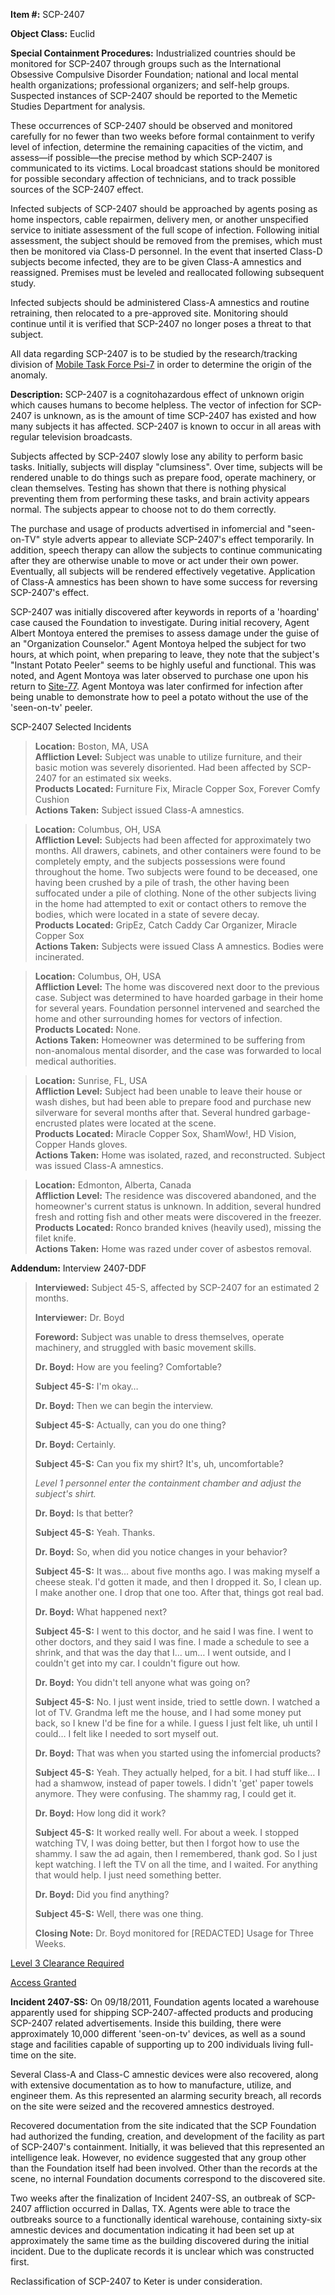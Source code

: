**Item #:** SCP-2407

**Object Class:** Euclid

**Special Containment Procedures:** Industrialized countries should be monitored for SCP-2407 through groups such as the International Obsessive Compulsive Disorder Foundation; national and local mental health organizations; professional organizers; and self-help groups. Suspected instances of SCP-2407 should be reported to the Memetic Studies Department for analysis.

These occurrences of SCP-2407 should be observed and monitored carefully for no fewer than two weeks before formal containment to verify level of infection, determine the remaining capacities of the victim, and assess—if possible—the precise method by which SCP-2407 is communicated to its victims. Local broadcast stations should be monitored for possible secondary affection of technicians, and to track possible sources of the SCP-2407 effect.

Infected subjects of SCP-2407 should be approached by agents posing as home inspectors, cable repairmen, delivery men, or another unspecified service to initiate assessment of the full scope of infection. Following initial assessment, the subject should be removed from the premises, which must then be monitored via Class-D personnel. In the event that inserted Class-D subjects become infected, they are to be given Class-A amnestics and reassigned. Premises must be leveled and reallocated following subsequent study.

Infected subjects should be administered Class-A amnestics and routine retraining, then relocated to a pre-approved site. Monitoring should continue until it is verified that SCP-2407 no longer poses a threat to that subject.

All data regarding SCP-2407 is to be studied by the research/tracking division of [Mobile Task Force Psi-7](/mtf-psi-7-home-improvement-hub) in order to determine the origin of the anomaly.

**Description:** SCP-2407 is a cognitohazardous effect of unknown origin which causes humans to become helpless. The vector of infection for SCP-2407 is unknown, as is the amount of time SCP-2407 has existed and how many subjects it has affected. SCP-2407 is known to occur in all areas with regular television broadcasts.

Subjects affected by SCP-2407 slowly lose any ability to perform basic tasks. Initially, subjects will display "clumsiness". Over time, subjects will be rendered unable to do things such as prepare food, operate machinery, or clean themselves. Testing has shown that there is nothing physical preventing them from performing these tasks, and brain activity appears normal. The subjects appear to choose not to do them correctly.

The purchase and usage of products advertised in infomercial and "seen-on-TV" style adverts appear to alleviate SCP-2407's effect temporarily. In addition, speech therapy can allow the subjects to continue communicating after they are otherwise unable to move or act under their own power. Eventually, all subjects will be rendered effectively vegetative. Application of Class-A amnestics has been shown to have some success for reversing SCP-2407's effect.

SCP-2407 was initially discovered after keywords in reports of a 'hoarding' case caused the Foundation to investigate. During initial recovery, Agent Albert Montoya entered the premises to assess damage under the guise of an "Organization Counselor." Agent Montoya helped the subject for two hours, at which point, when preparing to leave, they note that the subject's "Instant Potato Peeler" seems to be highly useful and functional. This was noted, and Agent Montoya was later observed to purchase one upon his return to [Site-77](/secure-facility-dossier-site-77). Agent Montoya was later confirmed for infection after being unable to demonstrate how to peel a potato without the use of the 'seen-on-tv' peeler.

SCP-2407 Selected Incidents

> **Location:** Boston, MA, USA  
> **Affliction Level:** Subject was unable to utilize furniture, and their basic motion was severely disoriented. Had been affected by SCP-2407 for an estimated six weeks.  
> **Products Located:** Furniture Fix, Miracle Copper Sox, Forever Comfy Cushion  
> **Actions Taken:** Subject issued Class-A amnestics.

> **Location:** Columbus, OH, USA  
> **Affliction Level:** Subjects had been affected for approximately two months. All drawers, cabinets, and other containers were found to be completely empty, and the subjects possessions were found throughout the home. Two subjects were found to be deceased, one having been crushed by a pile of trash, the other having been suffocated under a pile of clothing. None of the other subjects living in the home had attempted to exit or contact others to remove the bodies, which were located in a state of severe decay.  
> **Products Located:** GripEz, Catch Caddy Car Organizer, Miracle Copper Sox  
> **Actions Taken:** Subjects were issued Class A amnestics. Bodies were incinerated.

> **Location:** Columbus, OH, USA  
> **Affliction Level:** The home was discovered next door to the previous case. Subject was determined to have hoarded garbage in their home for several years. Foundation personnel intervened and searched the home and other surrounding homes for vectors of infection.  
> **Products Located:** None.  
> **Actions Taken:** Homeowner was determined to be suffering from non-anomalous mental disorder, and the case was forwarded to local medical authorities.

> **Location:** Sunrise, FL, USA  
> **Affliction Level:** Subject had been unable to leave their house or wash dishes, but had been able to prepare food and purchase new silverware for several months after that. Several hundred garbage-encrusted plates were located at the scene.  
> **Products Located:** Miracle Copper Sox, ShamWow!, HD Vision, Copper Hands gloves.  
> **Actions Taken:** Home was isolated, razed, and reconstructed. Subject was issued Class-A amnestics.

> **Location:** Edmonton, Alberta, Canada  
> **Affliction Level:** The residence was discovered abandoned, and the homeowner's current status is unknown. In addition, several hundred fresh and rotting fish and other meats were discovered in the freezer.  
> **Products Located:** Ronco branded knives (heavily used), missing the filet knife.  
> **Actions Taken:** Home was razed under cover of asbestos removal.

**Addendum:** Interview 2407-DDF

> **Interviewed:** Subject 45-S, affected by SCP-2407 for an estimated 2 months.
> 
> **Interviewer:** Dr. Boyd
> 
> **Foreword:** Subject was unable to dress themselves, operate machinery, and struggled with basic movement skills.
> 
> **<Begin Log>**
> 
> **Dr. Boyd:** How are you feeling? Comfortable?
> 
> **Subject 45-S:** I'm okay…
> 
> **Dr. Boyd:** Then we can begin the interview.
> 
> **Subject 45-S:** Actually, can you do one thing?
> 
> **Dr. Boyd:** Certainly.
> 
> **Subject 45-S:** Can you fix my shirt? It's, uh, uncomfortable?
> 
> _Level 1 personnel enter the containment chamber and adjust the subject's shirt._
> 
> **Dr. Boyd:** Is that better?
> 
> **Subject 45-S:** Yeah. Thanks.
> 
> **Dr. Boyd:** So, when did you notice changes in your behavior?
> 
> **Subject 45-S:** It was… about five months ago. I was making myself a cheese steak. I'd gotten it made, and then I dropped it. So, I clean up. I make another one. I drop that one too. After that, things got real bad.
> 
> **Dr. Boyd:** What happened next?
> 
> **Subject 45-S:** I went to this doctor, and he said I was fine. I went to other doctors, and they said I was fine. I made a schedule to see a shrink, and that was the day that I… um… I went outside, and I couldn't get into my car. I couldn't figure out how.
> 
> **Dr. Boyd:** You didn't tell anyone what was going on?
> 
> **Subject 45-S:** No. I just went inside, tried to settle down. I watched a lot of TV. Grandma left me the house, and I had some money put back, so I knew I'd be fine for a while. I guess I just felt like, uh until I could… I felt like I needed to sort myself out.
> 
> **Dr. Boyd:** That was when you started using the infomercial products?
> 
> **Subject 45-S:** Yeah. They actually helped, for a bit. I had stuff like… I had a shamwow, instead of paper towels. I didn't 'get' paper towels anymore. They were confusing. The shammy rag, I could get it.
> 
> **Dr. Boyd:** How long did it work?
> 
> **Subject 45-S:** It worked really well. For about a week. I stopped watching TV, I was doing better, but then I forgot how to use the shammy. I saw the ad again, then I remembered, thank god. So I just kept watching. I left the TV on all the time, and I waited. For anything that would help. I just need something better.
> 
> **Dr. Boyd:** Did you find anything?
> 
> **Subject 45-S:** Well, there was one thing.
> 
> **<Interview Terminated to Avoid Possible Transmission>**
> 
> **Closing Note:** Dr. Boyd monitored for \[REDACTED\] Usage for Three Weeks.

[Level 3 Clearance Required](javascript:;)

[Access Granted](javascript:;)

**Incident 2407-SS:** On 09/18/2011, Foundation agents located a warehouse apparently used for shipping SCP-2407-affected products and producing SCP-2407 related advertisements. Inside this building, there were approximately 10,000 different 'seen-on-tv' devices, as well as a sound stage and facilities capable of supporting up to 200 individuals living full-time on the site.

Several Class-A and Class-C amnestic devices were also recovered, along with extensive documentation as to how to manufacture, utilize, and engineer them. As this represented an alarming security breach, all records on the site were seized and the recovered amnestics destroyed.

Recovered documentation from the site indicated that the SCP Foundation had authorized the funding, creation, and development of the facility as part of SCP-2407's containment. Initially, it was believed that this represented an intelligence leak. However, no evidence suggested that any group other than the Foundation itself had been involved. Other than the records at the scene, no internal Foundation documents correspond to the discovered site.

Two weeks after the finalization of Incident 2407-SS, an outbreak of SCP-2407 affliction occurred in Dallas, TX. Agents were able to trace the outbreaks source to a functionally identical warehouse, containing sixty-six amnestic devices and documentation indicating it had been set up at approximately the same time as the building discovered during the initial incident. Due to the duplicate records it is unclear which was constructed first.

Reclassification of SCP-2407 to Keter is under consideration.